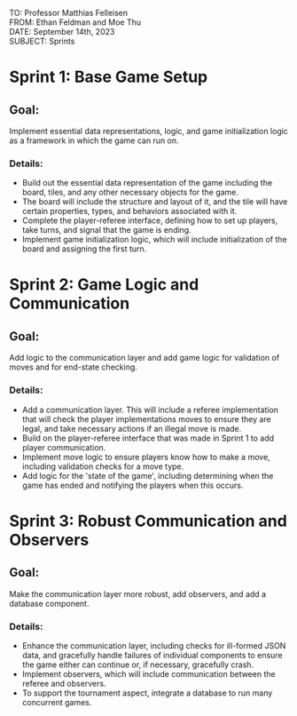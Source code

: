 TO: Professor Matthias Felleisen\
FROM: Ethan Feldman and Moe Thu\
DATE: September 14th, 2023\
SUBJECT: Sprints



# Sprint 1: Base Game Setup

## Goal: 
Implement essential data representations, logic, and game initialization logic as a framework in which the game can run on.

### Details:
- Build out the essential data representation of the game including the board, tiles, and any other necessary objects for the game.
- The board will include the structure and layout of it, and the tile will have certain properties, types, and behaviors associated with it.
- Complete the player-referee interface, defining how to set up players, take turns, and signal that the game is ending.
- Implement game initialization logic, which will include initialization of the board and assigning the first turn.

# Sprint 2: Game Logic and Communication

## Goal: 
Add logic to the communication layer and add game logic for validation of moves and for end-state checking.

### Details:
- Add a communication layer. This will include a referee implementation that will check the player implementations moves to ensure they are legal, and take necessary actions if an illegal move is made.
- Build on the player-referee interface that was made in Sprint 1 to add player communication.
- Implement move logic to ensure players know how to make a move, including validation checks for a move type.
- Add logic for the 'state of the game', including determining when the game has ended and notifying the players when this occurs.

# Sprint 3: Robust Communication and Observers

## Goal: 
Make the communication layer more robust, add observers, and add a database component.

### Details:
- Enhance the communication layer, including checks for ill-formed JSON data, and gracefully handle failures of individual components to ensure the game either can continue or, if necessary, gracefully crash.
- Implement observers, which will include communication between the referee and observers.
- To support the tournament aspect, integrate a database to run many concurrent games.


